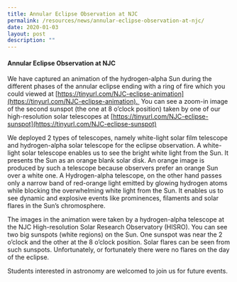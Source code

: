 ```yaml
---
title: Annular Eclipse Observation at NJC
permalink: /resources/news/annular-eclipse-observation-at-njc/
date: 2020-01-03
layout: post
description: ""
---
```

#### Annular Eclipse Observation at NJC

We have captured an animation of the hydrogen-alpha Sun during the different phases of the annular eclipse ending with a ring of fire which you could viewed at [https://tinyurl.com/NJC-eclipse-animation](https://tinyurl.com/NJC-eclipse-animation).  You can see a zoom-in image of the second sunspot (the one at 8 o’clock position) taken by one of our high-resolution solar telescopes at [https://tinyurl.com/NJC-eclipse-sunspot](https://tinyurl.com/NJC-eclipse-sunspot)

We deployed 2 types of telescopes, namely white-light solar film telescope and hydrogen-alpha solar telescope for the eclipse observation. A white-light solar telescope enables us to see the bright white light from the Sun. It presents the Sun as an orange blank solar disk. An orange image is produced by such a telescope because observers prefer an orange Sun over a white one. A Hydrogen-alpha telescope, on the other hand passes only a narrow band of red-orange light emitted by glowing hydrogen atoms while blocking the overwhelming white light from the Sun. It enables us to see dynamic and explosive events like prominences, filaments and solar flares in the Sun’s chromosphere.

The images in the animation were taken by a hydrogen-alpha telescope at the NJC High-resolution Solar Research Observatory (HISRO). You can see two big sunspots (white regions) on the Sun. One sunspot was near the 2 o’clock and the other at the 8 o’clock position. Solar flares can be seen from such sunspots. Unfortunately, or fortunately there were no flares on the day of the eclipse.

Students interested in astronomy are welcomed to join us for future events.
